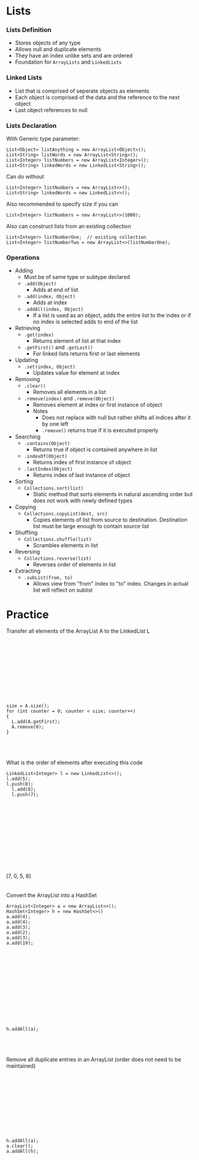 # Lists
### Lists Definition
- Stores objects of any type
- Allows null and duplicate elements
- They have an index unlike sets and are ordered
- Foundation for `ArrayLists` and `LinkedLists`

### Linked Lists
- List that is comprised of seperate objects as elements
- Each object is comprised of the data and the reference to the next object
- Last object references to null

### Lists Declaration
With Generic type parameter:
```
List<Object> listAnything = new ArrayList<Object>();
List<String> listWords = new ArrayList<String>();
List<Integer> listNumbers = new ArrayList<Integer>();
List<String> linkedWords = new LinkedList<String>();
```
Can do without
```
List<Integer> listNumbers = new ArrayList<>();
List<String> linkedWords = new LinkedList<>();
```
Also recommended to specify size if you can
```
List<Integer> listNumbers = new ArrayList<>(1000);
```
Also can construct lists from an existing collection
```
List<Integer> listNumberOne;  // existing collection
List<Integer> listNumberTwo = new ArrayList<>(listNumberOne);
```
### Operations
- Adding
  - Must be of same type or subtype declared
  - `.add(Object)`
    - Adds at end of list
  - `.add(index, Object)`
    - Adds at index
  - `.addAll(index, Object)`
    - If a list is used as an object, adds the entire list to the index or if no index is selected adds to end of the list
- Retrieving
  - `.get(index)`
    - Returns element of list at that index
  - `.getFirst()` and `.getLast()`
    - For linked lists returns first or last elements
- Updating
  - `.set(index, Object)`
    - Updates value for element at index
- Removing
  - `.clear()`
    - Removes all elements in a list
  - `.remove(index)` and `.remove(Object)`
    - Removes element at index or first instance of object
    - Notes
      - Does not replace with null but rather shifts all indices after it by one left
      - `.remove()` returns true if it is executed properly
- Searching
  - `.contains(Object)`
    - Returns true if object is contained anywhere in list
  - `.indexOf(Object)`
    - Returns index of first instance of object
  - `.lastIndex(Object)`
    - Returns index of last instance of object
- Sorting
  - `Collections.sort(list)`
    - Static method that sorts elements in natural ascending order but does not work with newly defined types
- Copying
  - `Collections.copyList(dest, src)`
    - Copies elements of list from source to destination. Destination list must be large enough to contain source list
- Shuffling
  - `Collections.shuffle(list)`
    - Scrambles elements in list
- Reversing
  - `Collections.reverse(list)`
    - Reverses order of elements in list
- Extracting
  - `.subList(from, to)`
    - Allows view from "from" index to "to" index. Changes in actual list will reflect on sublist
    
# Practice
  Transfer all elements of the ArrayList A to the LinkedList L
  <br><br><br><br><br><br><br><br><br><br><br>
  ```
  size = A.size();
  for (int counter = 0; counter < size; counter++)
  {
    L.add(A.getFirst);
    A.remove(0);
  }
  ```
   <br><br><br>
  What is the order of elements after executing this code
  ```
  LinkedList<Integer> l = new LinkedList<>();
  l.add(5);
  l.push(0);
	l.add(8);
	l.push(7);
  ```
  <br><br><br><br><br><br><br><br><br><br><br>
  [7, 0, 5, 8]
  <br><br><br>
  Convert the ArrayList into a HashSet
  ```
  ArrayList<Integer> a = new ArrayList<>();
  HashSet<Integer> h = new HashSet<>()
  a.add(4);
  a.add(4);
  a.add(3);
  a.add(2);
  a.add(3);
  a.add(19);
  ```
  <br><br><br><br><br><br><br><br><br><br><br>
  ```
  h.addAll(a);
  ```
  <br><br><br>
  Remove all duplicate entries in an ArrayList (order does not need to be maintained)
  <br><br><br><br><br><br><br><br><br><br><br>
  ```
  h.addAll(a);
  a.clear();
  a.addAll(h);
  ```
  
  

